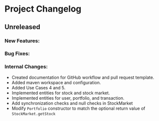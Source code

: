 # Project Changelog

## Unreleased

### New Features:

### Bug Fixes:

### Internal Changes:

- Created documentation for GitHub workflow and pull request template.
- Added maven workspace and configuration.
- Added Use Cases 4 and 5.
- Implemented entities for stock and stock market.
- Implemented entities for user, portfolio, and transaction.
- Add synchronization checks and null checks in StockMarket
- Modify `Portfolio` constructor to match the optional return value of `StockMarket.getStock`
